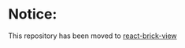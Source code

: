 # Notice:

This repository has been moved to [react-brick-view](https://github.com/joshnwosu/react-brick-view)
